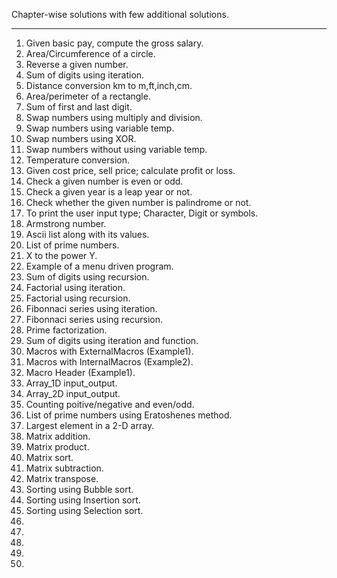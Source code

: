 Chapter-wise solutions with few additional solutions.
_____________________________________________________
1. Given basic pay, compute the gross salary.
2. Area/Circumference of a circle.
3. Reverse a given number.
4. Sum of digits using iteration.
5. Distance conversion km to m,ft,inch,cm.
6. Area/perimeter of a rectangle.
7. Sum of first and last digit.
8. Swap numbers using multiply and division.
9. Swap numbers using variable temp.
10. Swap numbers using XOR.
11. Swap numbers without using variable temp.
12. Temperature conversion.
13. Given cost price, sell price; calculate profit or loss.
14. Check a given number is even or odd. 
15. Check a given year is a leap year or not.
16. Check whether the given number is palindrome or not.
17. To print the user input type; Character, Digit or symbols.
18. Armstrong number.
19. Ascii list along with its values.
20. List of prime numbers.
21. X to the power Y.
22. Example of a menu driven program.
23. Sum of digits using recursion.
24. Factorial using iteration.
25. Factorial using recursion.
26. Fibonnaci series using iteration.
27. Fibonnaci series using recursion.
28. Prime factorization.
29. Sum of digits using iteration and function.
30. Macros with ExternalMacros (Example1).
31. Macros with InternalMacros (Example2).
32. Macro Header (Example1).
33. Array_1D input_output. 
34. Array_2D input_output.
35. Counting poitive/negative and even/odd.
36. List of prime numbers using Eratoshenes method.
37. Largest element in a 2-D array.
38. Matrix addition.
39. Matrix product.
40. Matrix sort.
41. Matrix subtraction.
42. Matrix transpose.
43. Sorting using Bubble sort.
44. Sorting using Insertion sort.
45. Sorting using Selection sort.
46.
47.
48.
49.
50.

